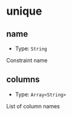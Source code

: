 # unique

## name

- Type: `String`

Constraint name

## columns

- Type: `Array<String>`

List of column names
